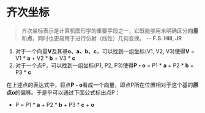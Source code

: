 # 齐次坐标
> 齐次坐标表示是计算机图形学的重要手段之一，它既能够用来明确区分**向量**和**点**，同时也更易用于进行仿射（线性）几何变换。 -- **F.S. Hill, JR**

1. 对于一个向量**V**及其基**o、a、b、c**，可以找到一组坐标(V1, V2, V3)使得**V** = V1 \* **a** + V2 \* **b** + V3 \* **c**
2. 对于一个点P，可以找到一组坐标(P1, P2, P3)使得**P - o** = P1 \* **a** + P2 \* **b** + P3 \* **c**

在上述点的表达式中，将点**P - o**看成一个向量，即点P所在位置相对于这个基的**原点o**的偏移。于是乎可以通过下面公式标出点P：
* P = P1 \* **a** + P2 \* **b** + P3 \* **c** + **o**
